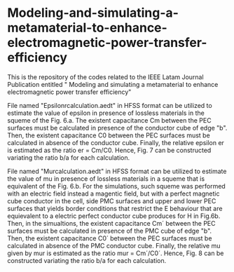 # Modeling-and-simulating-a-metamaterial-to-enhance-electromagnetic-power-transfer-efficiency
This is the repository of the codes related to the IEEE Latam Journal Publication entitled " Modeling and simulating a metamaterial to enhance electromagnetic power transfer efficiency"


File named "Epsilonrcalculation.aedt" in HFSS format can be utilized to estimate the value of epsilon in presence of lossless materials in the squeme of the Fig. 6.a. The existent capacitance Cm between the PEC surfaces must be calculated in presence of the conductor cube of edge "b". Then, the existent capacitance C0 between the PEC surfaces must be calculated in absence of the conductor cube. Finally, the relative epsilon er is estimated as the ratio er = Cm/C0. Hence, Fig. 7 can be constructed variating the ratio b/a for each calculation.

File named "Murcalculation.aedt" in HFSS format can be utilized to estimate the value of mu in presence of lossless materials in a squeme that is equivalent of the Fig. 6.b. For the simulations, such squeme was performed with an electric field instead a magentic field, but with a perfect magnetic cube conductor in the cell, side PMC surfaces and upper and lower PEC surfaces that yields border conditions that restrict the E behaviour that are equievalent to a electric perfect conductor cube produces for H in Fig.6b. Then, in the simualtions, the existent capacitance Cm´ between the PEC surfaces must be calculated in presence of the PMC cube of edge "b". Then, the existent capacitance C0´ between the PEC surfaces must be calculated in absence of the PMC conductor cube. Finally, the relative mu given by mur is estimated as the ratio mur = Cm´/C0´. Hence, Fig. 8 can be constructed variating the ratio b/a for each calculation.
